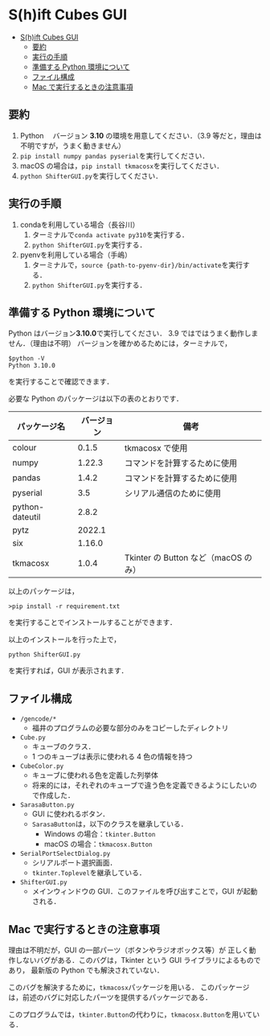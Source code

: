 # S(h)ift Cubes GUI

- [S(h)ift Cubes GUI](#shift-cubes-gui)
  - [要約](#要約)
  - [実行の手順](#実行の手順)
  - [準備する Python 環境について](#準備する-python-環境について)
  - [ファイル構成](#ファイル構成)
  - [Mac で実行するときの注意事項](#mac-で実行するときの注意事項)

## 要約

1. Python 　バージョン **3.10** の環境を用意してください．（3.9 等だと，理由は不明ですが，うまく動きません）
2. `pip install numpy pandas pyserial`を実行してください．
3. macOS の場合は，`pip install tkmacosx`を実行してください．
4. `python ShifterGUI.py`を実行してください．

## 実行の手順

1. condaを利用している場合（長谷川）
   1. ターミナルで`conda activate py310`を実行する．
   2. `python ShifterGUI.py`を実行する．
2. pyenvを利用している場合（手嶋）
   1. ターミナルで，`source {path-to-pyenv-dir}/bin/activate`を実行する．
   2. `python ShifterGUI.py`を実行する．

## 準備する Python 環境について

Python はバージョン**3.10.0**で実行してください．
3.9 ではではうまく動作しません．（理由は不明）
バージョンを確かめるためには，ターミナルで，
```
$python -V
Python 3.10.0
```
を実行することで確認できます．

必要な Python のパッケージは以下の表のとおりです．

| パッケージ名    | バージョン | 備考                                 |
| --------------- | ---------- | ------------------------------------ |
| colour          | 0.1.5      | tkmacosx で使用                      |
| numpy           | 1.22.3     | コマンドを計算するために使用         |
| pandas          | 1.4.2      | コマンドを計算するために使用         |
| pyserial        | 3.5        | シリアル通信のために使用             |
| python-dateutil | 2.8.2      |
| pytz            | 2022.1     |
| six             | 1.16.0     |
| tkmacosx        | 1.0.4      | Tkinter の Button など（macOS のみ） |

以上のパッケージは，
```
>pip install -r requirement.txt
```
を実行することでインストールすることができます．

以上のインストールを行った上で，
```
python ShifterGUI.py
```
を実行すれば，GUI が表示されます．

## ファイル構成

-   `/gencode/*`
    -   福井のプログラムの必要な部分のみをコピーしたディレクトリ
-   `Cube.py`
    -   キューブのクラス．
    -   1 つのキューブは表示に使われる 4 色の情報を持つ
-   `CubeColor.py`
    -   キューブに使われる色を定義した列挙体
    -   将来的には，それぞれのキューブで違う色を定義できるようにしたいので作成した．
-   `SarasaButton.py`
    -   GUI に使われるボタン．
    -   `SarasaButton`は，以下のクラスを継承している．
        -   Windows の場合：`tkinter.Button`
        -   macOS の場合：`tkmacosx.Button`
-   `SerialPortSelectDialog.py`
    -   シリアルポート選択画面．
    -   `tkinter.Toplevel`を継承している．
-   `ShifterGUI.py`
    -   メインウィンドウの GUI．このファイルを呼び出すことで，GUI が起動される．

## Mac で実行するときの注意事項

理由は不明だが，GUI の一部パーツ（ボタンやラジオボックス等）が
正しく動作しないバグがある．このバグは，Tkinter という GUI ライブラリによるものであり，
最新版の Python でも解決されていない．

このバグを解決するために，`tkmacosx`パッケージを用いる．
このパッケージは，前述のバグに対応したパーツを提供するパッケージである．

このプログラムでは，`tkinter.Button`の代わりに，`tkmacosx.Button`を用いている．

